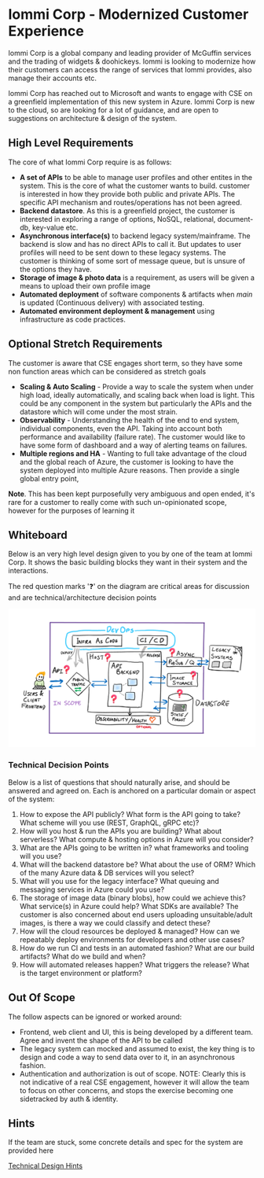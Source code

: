 # Iommi Corp - Modernized Customer Experience

Iommi Corp is a global company and leading provider of McGuffin services and the trading of widgets & doohickeys. Iommi is looking to modernize how their customers can access the range of services that Iommi provides, also manage their accounts etc.

Iommi Corp has reached out to Microsoft and wants to engage with CSE on a greenfield implementation of this new system in Azure. Iommi Corp is new to the cloud, so are looking for a lot of guidance, and are open to suggestions on architecture & design of the system. 

## High Level Requirements

The core of what Iommi Corp require is as follows:

- **A set of APIs** to be able to manage user profiles and other entites in the system. This is the core of what the customer wants to build. customer is interested in how they provide both public and private APIs. The specific API mechanism and routes/operations has not been agreed.
- **Backend datastore**. As this is a greenfield project, the customer is interested in exploring a range of options, NoSQL, relational, document-db, key-value etc.
- **Asynchronous interface(s)** to backend legacy system/mainframe. The backend is slow and has no direct APIs to call it. But updates to user profiles will need to be sent down to these legacy systems. The customer is thinking of some sort of message queue, but is unsure of the options they have.
- **Storage of image & photo data** is a requirement, as users will be given a means to upload their own profile image
- **Automated deployment** of software components & artifacts when *main* is updated (Continuous delivery) with associated testing.
- **Automated environment deployment & management** using infrastructure as code practices.

## Optional Stretch Requirements

The customer is aware that CSE engages short term, so they have some non function areas which can be considered as stretch goals 

- **Scaling & Auto Scaling** - Provide a way to scale the system when under high load, ideally automatically, and scaling back when load is light. This could be any component in the system but particularly the APIs and the datastore which will come under the most strain.
- **Observability** - Understanding the health of the end to end system, individual components, even the API. Taking into account both performance and availability (failure rate). The customer would like to have some form of dashboard and a way of alerting teams on failures.
- **Multiple regions and HA** - Wanting to full take advantage of the cloud and the global reach of Azure, the customer is looking to have the system deployed into multiple Azure reasons. Then provide a single global entry point, 

**Note**. This has been kept purposefully very ambiguous and open ended, it's rare for a customer to really come with such un-opinionated scope, however for the purposes of learning it

## Whiteboard

Below is an very high level design given to you by one of the team at Iommi Corp. It shows the basic building blocks they want in their system and the interactions. 

The red question marks '❓' on the diagram are critical areas for discussion and are technical/architecture decision points

![](whiteboard.png)

### Technical Decision Points

Below is a list of questions that should naturally arise, and should be answered and agreed on. Each is anchored on a particular domain or aspect of the system:

1. How to expose the API publicly? What form is the API going to take? What scheme will you use (REST, GraphQL, gRPC etc)? 
2. How will you host & run the APIs you are building? What about serverless? What compute & hosting options in Azure will you consider?
3. What are the APIs going to be written in? what frameworks and tooling will you use? 
4. What will the backend datastore be? What about the use of ORM? Which of the many Azure data & DB services will you select?
5. What will you use for the legacy interface? What queuing and messaging services in Azure could you use?
6. The storage of image data (binary blobs), how could we achieve this? What service(s) in Azure could help? What SDKs are available? The customer is also concerned about end users uploading unsuitable/adult images, is there a way we could classify and detect these?
7. How will the cloud resources be deployed & managed? How can we repeatably deploy environments for developers and other use cases?
8. How do we run CI and tests in an automated fashion? What are our build artifacts? What do we build and when?
9.  How will automated releases happen? What triggers the release? What is the target environment or platform?

## Out Of Scope

The follow aspects can be ignored or worked around:

- Frontend, web client and UI, this is being developed by a different team. Agree and invent the shape of the API to be called
- The legacy system can mocked and assumed to exist, the key thing is to design and code a way to send data over to it, in an asynchronous fashion.
- Authentication and authorization is out of scope. NOTE: Clearly this is not indicative of a real CSE engagement, however it will allow the team to focus on other concerns, and stops the exercise becoming one sidetracked by auth & identity.

## Hints

If the team are stuck, some concrete details and spec for the system are provided here

[Technical Design Hints](hints.md)
